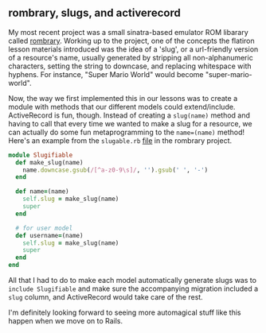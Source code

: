 rombrary, slugs, and activerecord
---

My most recent project was a small sinatra-based emulator ROM libarary called [rombrary](https://github.com/revarcline/rombrary). Working up to the project, one of the concepts the flatiron lesson materials introduced was the idea of a 'slug', or a url-friendly version of a resource's name, usually generated by stripping all non-alphanumeric characters, setting the string to downcase, and replacing whitespace with hyphens. For instance, "Super Mario World" would become "super-mario-world".

Now, the way we first implemented this in our lessons was to create a module with methods that our different models could extend/include. ActiveRecord is fun, though. Instead of creating a `slug(name)` method and having to call that every time we wanted to make a slug for a resource, we can actually do some fun metaprogramming to the `name=(name)` method! Here's an example from the `slugable.rb` [file](https://github.com/revarcline/rombrary/blob/main/app/models/concerns/slugable.rb) in the rombrary project.

```ruby
module Slugifiable
  def make_slug(name)
    name.downcase.gsub(/[^a-z0-9\s]/, '').gsub(' ', '-')
  end

  def name=(name)
    self.slug = make_slug(name)
    super
  end

  # for user model
  def username=(name)
    self.slug = make_slug(name)
    super
  end
end
```

All that I had to do to make each model automatically generate slugs was to `include Slugifiable` and make sure the accompanying migration included a `slug` column, and ActiveRecord would take care of the rest.

I'm definitely looking forward to seeing more automagical stuff like this happen when we move on to Rails.
